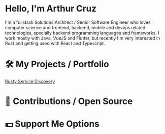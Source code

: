# Hello, I'm Arthur Cruz
I'm a fullstack Solutions Architect / Senior Software Engineer who loves computer science and frontend, backend, mobile and devops related technologies, specially backend programming languages and frameworks. I work mostly with Java, VueJS and Flutter, but recently I'm very interested in Rust and getting used with React and Typescript.

# 🛠️ My Projects / Portfolio
  [Rusty Service Discovery](https://github.com/ArthurCruzDev/rusty-service-discovery)
# 🤝 Contributions / Open Source

# 💵 Support Me Options
